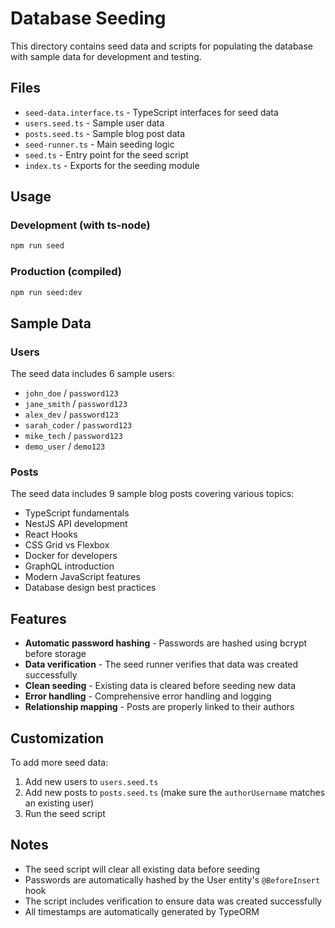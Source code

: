 # Database Seeding

This directory contains seed data and scripts for populating the database with sample data for development and testing.

## Files

- `seed-data.interface.ts` - TypeScript interfaces for seed data
- `users.seed.ts` - Sample user data
- `posts.seed.ts` - Sample blog post data
- `seed-runner.ts` - Main seeding logic
- `seed.ts` - Entry point for the seed script
- `index.ts` - Exports for the seeding module

## Usage

### Development (with ts-node)
```bash
npm run seed
```

### Production (compiled)
```bash
npm run seed:dev
```

## Sample Data

### Users
The seed data includes 6 sample users:
- `john_doe` / `password123`
- `jane_smith` / `password123`
- `alex_dev` / `password123`
- `sarah_coder` / `password123`
- `mike_tech` / `password123`
- `demo_user` / `demo123`

### Posts
The seed data includes 9 sample blog posts covering various topics:
- TypeScript fundamentals
- NestJS API development
- React Hooks
- CSS Grid vs Flexbox
- Docker for developers
- GraphQL introduction
- Modern JavaScript features
- Database design best practices

## Features

- **Automatic password hashing** - Passwords are hashed using bcrypt before storage
- **Data verification** - The seed runner verifies that data was created successfully
- **Clean seeding** - Existing data is cleared before seeding new data
- **Error handling** - Comprehensive error handling and logging
- **Relationship mapping** - Posts are properly linked to their authors

## Customization

To add more seed data:

1. Add new users to `users.seed.ts`
2. Add new posts to `posts.seed.ts` (make sure the `authorUsername` matches an existing user)
3. Run the seed script

## Notes

- The seed script will clear all existing data before seeding
- Passwords are automatically hashed by the User entity's `@BeforeInsert` hook
- The script includes verification to ensure data was created successfully
- All timestamps are automatically generated by TypeORM
